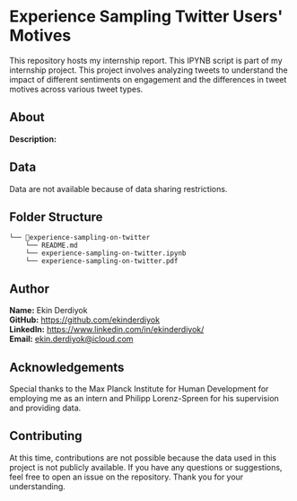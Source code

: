 # Experience Sampling Twitter Users' Motives

This repository hosts my internship report. This IPYNB script is part of my internship project. This project involves analyzing tweets to understand the impact of different sentiments on engagement and the differences in tweet motives across various tweet types.

## About
**Description:** 

## Data
Data are not available because of data sharing restrictions.

## Folder Structure
```
└── 📁experience-sampling-on-twitter
    └── README.md
    └── experience-sampling-on-twitter.ipynb
    └── experience-sampling-on-twitter.pdf
```

## Author
**Name:** Ekin Derdiyok <br>
**GitHub:** https://github.com/ekinderdiyok <br>
**LinkedIn:** https://www.linkedin.com/in/ekinderdiyok/ <br>
**Email:** [ekin.derdiyok@icloud.com](mailto:ekin.derdiyok@icloud.com)

## Acknowledgements
Special thanks to the Max Planck Institute for Human Development for employing me as an intern and Philipp Lorenz-Spreen for his supervision and providing data.

## Contributing
At this time, contributions are not possible because the data used in this project is not publicly available. If you have any questions or suggestions, feel free to open an issue on the repository. Thank you for your understanding.